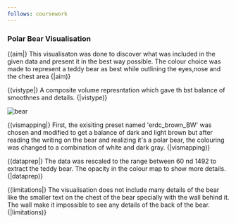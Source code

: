 ```yaml
---
follows: coursework
---
```


### Polar Bear Visualisation

{(aim|} This visualisaton was done to discover what was included in the given data and present it in the best way possible. The colour choice was made to represent a teddy bear as best while outlining the eyes,nose and the chest area
{|aim)}

{(vistype|} A composite volume represntation which gave th bst balance of smoothnes and details.
{|vistype)}

![bear](bear.gif)

{(vismapping|} First, the exisiting preset named 'erdc_brown_BW' was chosen and modified to get a balance of dark and light brown but after reading the writing on the bear and realizing it's a polar bear, the colouring was changed to a combination of white and dark gray.
{|vismapping)}

{(dataprep|} The data was rescaled to the range between 60 nd 1492 to extract the teddy bear. The opacity in the colour map to show more details.
{|dataprep)}

{(limitations|} The visualisation does not include many details of the bear like the smaller text on the chest of the bear specially with the wall behind it. The wall make it impossible to see any details of the back of the bear.
{|limitations)}
